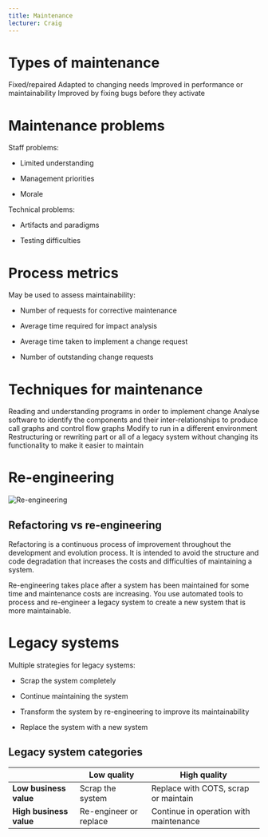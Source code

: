 ```yaml
---
title: Maintenance
lecturer: Craig
---
```


# Types of maintenance

<Definition name="Corrective Maintenance">
Fixed/repaired
</Definition>

<Definition name="Adaptive Maintenance">
Adapted to changing needs
</Definition>

<Definition name="Perfective Maintenance">
Improved in performance or maintainability
</Definition>

<Definition name="Preventive Maintenance">
Improved by fixing bugs before they activate
</Definition>

# Maintenance problems

Staff problems:

-   Limited understanding

-   Management priorities

-   Morale

Technical problems:

-   Artifacts and paradigms

-   Testing difficulties

# Process metrics

May be used to assess maintainability:

-   Number of requests for corrective maintenance

-   Average time required for impact analysis

-   Average time taken to implement a change request

-   Number of outstanding change requests

# Techniques for maintenance

<Definition name="Program Comprehension">
Reading and understanding programs in order to implement change
</Definition>

<Definition name="Reverse Engineering">
Analyse software to identify the components and their inter-relationships to produce call graphs and control flow graphs
</Definition>

<Definition name="Migration">
Modify to run in a different environment
</Definition>

<Definition name="Re-engineering">
Restructuring or rewriting part or all of a legacy system without changing its functionality to make it easier to maintain
</Definition>

# Re-engineering

![Re-engineering](/img/Year_2/Software_Engineering/Maintenance/re-engineering.webp)

## Refactoring vs re-engineering

Refactoring is a continuous process of improvement throughout the
development and evolution process. It is intended to avoid the structure
and code degradation that increases the costs and difficulties of
maintaining a system.

Re-engineering takes place after a system has been maintained for some
time and maintenance costs are increasing. You use automated tools to
process and re-engineer a legacy system to create a new system that is
more maintainable.

# Legacy systems

Multiple strategies for legacy systems:

-   Scrap the system completely

-   Continue maintaining the system

-   Transform the system by re-engineering to improve its
    maintainability

-   Replace the system with a new system

## Legacy system categories

|                         | Low quality            | High quality                           |
| ----------------------- | ---------------------- | -------------------------------------- |
| **Low business value**  | Scrap the system       | Replace with COTS, scrap or maintain   |
| **High business value** | Re-engineer or replace | Continue in operation with maintenance |
